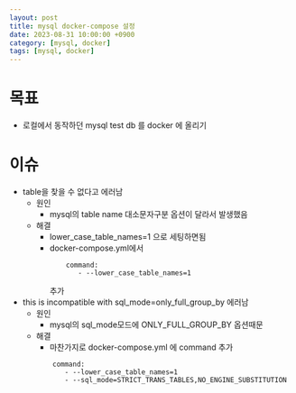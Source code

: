 ```yaml
---
layout: post
title: mysql docker-compose 설정
date: 2023-08-31 10:00:00 +0900
category: [mysql, docker]
tags: [mysql, docker]
---
```


# 목표
 * 로컬에서 동작하던 mysql test db 를 docker 에 올리기

# 이슈
 * table을 찾을 수 없다고 에러남
   * 원인 
     * mysql의 table name 대소문자구분 옵션이 달라서 발생했음
   * 해결
     * lower_case_table_names=1 으로 세팅하면됨
     * docker-compose.yml에서
       ```
           command:
              - --lower_case_table_names=1
       ```
       추가
 * this is incompatible with sql_mode=only_full_group_by 에러남
   * 원인
     * mysql의 sql_mode모드에 ONLY_FULL_GROUP_BY 옵션때문
   * 해결
     * 마찬가지로 docker-compose.yml 에 command 추가
     ```
         command:
            - --lower_case_table_names=1
            - --sql_mode=STRICT_TRANS_TABLES,NO_ENGINE_SUBSTITUTION
     ``` 